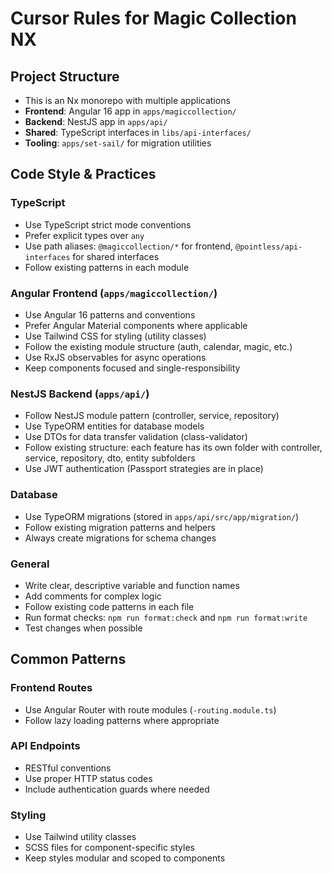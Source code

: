 # Cursor Rules for Magic Collection NX

## Project Structure
- This is an Nx monorepo with multiple applications
- **Frontend**: Angular 16 app in `apps/magiccollection/`
- **Backend**: NestJS app in `apps/api/`
- **Shared**: TypeScript interfaces in `libs/api-interfaces/`
- **Tooling**: `apps/set-sail/` for migration utilities

## Code Style & Practices

### TypeScript
- Use TypeScript strict mode conventions
- Prefer explicit types over `any`
- Use path aliases: `@magiccollection/*` for frontend, `@pointless/api-interfaces` for shared interfaces
- Follow existing patterns in each module

### Angular Frontend (`apps/magiccollection/`)
- Use Angular 16 patterns and conventions
- Prefer Angular Material components where applicable
- Use Tailwind CSS for styling (utility classes)
- Follow the existing module structure (auth, calendar, magic, etc.)
- Use RxJS observables for async operations
- Keep components focused and single-responsibility

### NestJS Backend (`apps/api/`)
- Follow NestJS module pattern (controller, service, repository)
- Use TypeORM entities for database models
- Use DTOs for data transfer validation (class-validator)
- Follow existing structure: each feature has its own folder with controller, service, repository, dto, entity subfolders
- Use JWT authentication (Passport strategies are in place)

### Database
- Use TypeORM migrations (stored in `apps/api/src/app/migration/`)
- Follow existing migration patterns and helpers
- Always create migrations for schema changes

### General
- Write clear, descriptive variable and function names
- Add comments for complex logic
- Follow existing code patterns in each file
- Run format checks: `npm run format:check` and `npm run format:write`
- Test changes when possible

## Common Patterns

### Frontend Routes
- Use Angular Router with route modules (`-routing.module.ts`)
- Follow lazy loading patterns where appropriate

### API Endpoints
- RESTful conventions
- Use proper HTTP status codes
- Include authentication guards where needed

### Styling
- Use Tailwind utility classes
- SCSS files for component-specific styles
- Keep styles modular and scoped to components

